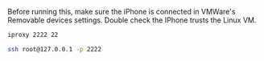 Before running this, make sure the iPhone is connected in VMWare's Removable devices settings. Double check the IPhone trusts the Linux VM. 
```bash
iproxy 2222 22

ssh root@127.0.0.1 -p 2222
```